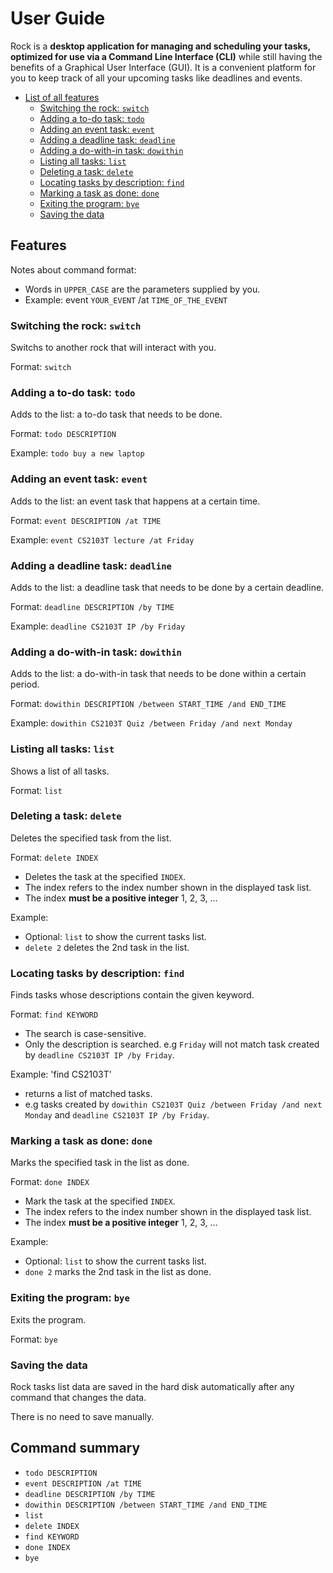 # User Guide
Rock is a **desktop application for managing and scheduling your tasks,
optimized for use via a Command Line Interface (CLI)** while still having
the benefits of a Graphical User Interface (GUI). It is a convenient platform
for you to keep track of all your upcoming tasks like deadlines and events.
* [List of all features](#features)
    * [Switching the rock: `switch`](#switching-the-rock-switch)
    * [Adding a to-do task: `todo`](#adding-a-to-do-task-todo)
    * [Adding an event task: `event`](#adding-an-event-task-event)
    * [Adding a deadline task: `deadline`](#adding-a-deadline-task-deadline)
    * [Adding a do-with-in task: `dowithin`](#adding-a-do-with-in-task-dowithin)
    * [Listing all tasks: `list`](#listing-all-tasks-list)
    * [Deleting a task: `delete`](#deleting-a-task-delete)
    * [Locating tasks by description: `find`](#locating-tasks-by-description-find)
    * [Marking a task as done: `done`](#marking-a-task-as-done-done)
    * [Exiting the program: `bye`](#exiting-the-program-bye)
    * [Saving the data](#saving-the-data)

## Features 
Notes about command format:
* Words in `UPPER_CASE` are the parameters supplied by you.
* Example: event `YOUR_EVENT` /at `TIME_OF_THE_EVENT`

### Switching the rock: `switch`
Switchs to another rock that will interact with you.

Format: `switch`

### Adding a to-do task: `todo`
Adds to the list: a to-do task that needs to be done.

Format: `todo DESCRIPTION`

Example: `todo buy a new laptop`

### Adding an event task: `event`
Adds to the list: an event task that happens at a certain time.

Format: `event DESCRIPTION /at TIME`

Example: `event CS2103T lecture /at Friday`

### Adding a deadline task: `deadline`
Adds to the list: a deadline task that needs to be done by a certain deadline.

Format: `deadline DESCRIPTION /by TIME`

Example: `deadline CS2103T IP /by Friday`

### Adding a do-with-in task: `dowithin`
Adds to the list: a do-with-in task that needs to be done within a certain period.

Format: `dowithin DESCRIPTION /between START_TIME /and END_TIME`

Example: `dowithin CS2103T Quiz /between Friday /and next Monday`

### Listing all tasks: `list`
Shows a list of all tasks.

Format: `list`

### Deleting a task: `delete`
Deletes the specified task from the list.

Format: `delete INDEX`

* Deletes the task at the specified `INDEX`.
* The index refers to the index number shown in the displayed task list.
* The index **must be a positive integer** 1, 2, 3, …

Example:
* Optional: `list` to show the current tasks list.
* `delete 2` deletes the 2nd task in the list.

### Locating tasks by description: `find`
Finds tasks whose descriptions contain the given keyword.

Format: `find KEYWORD`
* The search is case-sensitive.
* Only the description is searched. e.g `Friday` will not match task created by `deadline CS2103T IP /by Friday`.

Example: 'find CS2103T'
* returns a list of matched tasks.
* e.g tasks created by `dowithin CS2103T Quiz /between Friday /and next Monday`
and `deadline CS2103T IP /by Friday`.

### Marking a task as done: `done`
Marks the specified task in the list as done.

Format: `done INDEX`

* Mark the task at the specified `INDEX`.
* The index refers to the index number shown in the displayed task list.
* The index **must be a positive integer** 1, 2, 3, …

Example: 
* Optional: `list` to show the current tasks list.
* `done 2` marks the 2nd task in the list as done.

### Exiting the program: `bye`
Exits the program.

Format: `bye`

### Saving the data
Rock tasks list data are saved in the hard disk automatically after any command that
changes the data.

There is no need to save manually.

## Command summary
* `todo DESCRIPTION`
* `event DESCRIPTION /at TIME`
* `deadline DESCRIPTION /by TIME`
* `dowithin DESCRIPTION /between START_TIME /and END_TIME`
* `list`
* `delete INDEX`
* `find KEYWORD`
* `done INDEX`
* `bye`